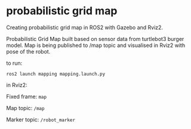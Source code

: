 # probabilistic grid map
Creating probabilistic grid map in ROS2 with Gazebo and Rviz2.

Probabilistic Grid Map built based on sensor data from turtlebot3 burger model. Map is being published to /map topic and visualised in Rviz2 with pose of the robot.

to run:

<code>ros2 launch mapping mapping.launch.py</code>

in Rviz2:

Fixed frame: <code>map</code> 

Map topic: <code>/map</code>

Marker topic: <code>/robot_marker</code>
